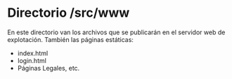 # Directorio /src/www #
En este directorio van los archivos que se publicarán en el servidor web de explotación.
También las páginas estáticas:
- index.html
- login.html
- Páginas Legales, etc.
